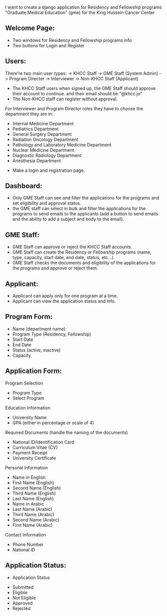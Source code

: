 I want to create a django application for Residency and Fellowship programs "Graduate Medical Education" (gme) for the King Hussein Cancer Center


## Welcome Page:
* Two windows for Residency and Fellowship programs info
* Two buttons for Login and Register

## Users:
There're two main user types:
-> KHCC Staff
    -> GME Staff (System Admin)
    -> Program Director
    -> Interviewer
-> Non-KHCC Staff (Applicant)


* The KHCC Staff users when signed up, the GME Staff should approve their account to continue. and their email should be "@khcc.jo"
* The Non-KHCC staff can register without approval.

For Interviewer and Program Director roles they have to choose the department they are in:
- Internal Medicine Department
- Pediatrics Department 
- General Surgery Department
- Radiation Oncology Department
- Pathology and Laboratory Medicine Department
- Nuclear Medicine Department
- Diagnostic Radiology Department
- Anesthesia Department

* Make a login and registration page.

## Dashboard:
* Only GME Staff can see and filter the applications for the programs and set eligibility and approval status.
* the GME staff can select in bulk and filter the applications for the programs to send emails to the applicants (add a button to send emails and the ability to add a subject and body to the email).

## GME Staff:
* GME Staff can approve or reject the KHCC Staff accounts.
* GME Staff can create the Residency or Fellowship programs (name, type, capacity, start date, end date, status, etc...).
* GME Staff checks the documents and eligibility of the applications for the programs and approve or reject them.

## Applicant:
* Applicant can apply only for one program at a time.
* Applicant can view the application status and info.

## Program Form:
- Name (department name)
- Program Type (Residency, Fellowship)
- Start Date
- End Date
- Status (active, inactive)
- Capacity

## Application Form:
Program Selection
- Program Type
- Select Program

Education Information
- University Name
- GPA (either in percentage or scale of 4)

Required Documents (handle the naming of the documents)
- National ID/Identification Card
- Curriculum Vitae (CV)
- Payment Receipt
- University Certificate

Personal Information
- Name in English
- First Name (English)
- Second Name (English)
- Third Name (English)
- Last Name (English)
- Name in Arabic
- Last Name (Arabic)
- Third Name (Arabic)
- Second Name (Arabic)
- First Name (Arabic)

Contact Information
- Phone Number
- National ID


## Application Status:
* Application Status
- Submitted
- Eligible
- Not Eligible
- Approved
- Rejected